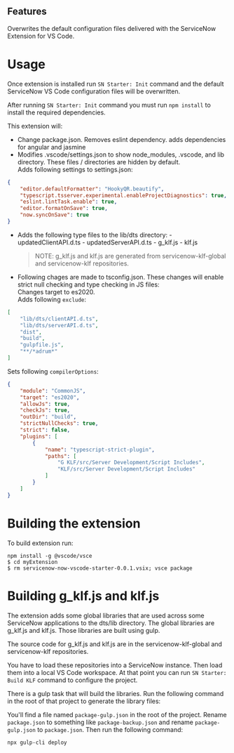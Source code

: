 ## Features

Overwrites the default configuration files delivered with the ServiceNow Extension for VS Code.

# Usage

Once extension is installed run `SN Starter: Init` command and the default ServiceNow VS Code configuration files will be overwritten.

After running `SN Starter: Init` command you must run `npm install` to install the required dependencies.

This extension will:

-   Change package.json. Removes eslint dependency. adds dependencies for angular and jasmine
-   Modifies .vscode/settings.json to show node_modules, .vscode, and lib directory. These files / directories are hidden by default.\
    Adds following settings to settings.json:

```json
{
    "editor.defaultFormatter": "HookyQR.beautify",
    "typescript.tsserver.experimental.enableProjectDiagnostics": true,
    "eslint.lintTask.enable": true,
    "editor.formatOnSave": true,
    "now.syncOnSave": true
}
```

-   Adds the following type files to the lib/dts directory: - updatedClientAPI.d.ts - updatedServerAPI.d.ts - g_klf.js - klf.js
    > NOTE: g_klf.js and klf.js are generated from servicenow-klf-global and servicenow-klf repositories.
-   Following chages are made to tsconfig.json. These changes will enable strict null checking and type checking in JS files:\
    Changes target to es2020.\
    Adds following `exclude`:

```json
[
    "lib/dts/clientAPI.d.ts",
    "lib/dts/serverAPI.d.ts",
    "dist",
    "build",
    "gulpfile.js",
    "**/*adrum*"
]
```

Sets following `compilerOptions`:

```json
{
    "module": "CommonJS",
    "target": "es2020",
    "allowJs": true,
    "checkJs": true,
    "outDir": "build",
    "strictNullChecks": true,
    "strict": false,
    "plugins": [
        {
            "name": "typescript-strict-plugin",
            "paths": [
                "G KLF/src/Server Development/Script Includes",
                "KLF/src/Server Development/Script Includes"
            ]
        }
    ]
}
```

# Building the extension

To build extension run:

```
npm install -g @vscode/vsce
$ cd myExtension
$ rm servicenow-now-vscode-starter-0.0.1.vsix; vsce package
```

# Building g_klf.js and klf.js

The extension adds some global libraries that are used across some ServiceNow applications to the dts/lib directory. The global libraries are g_klf.js and klf.js. Those libraries are built using gulp.

The source code for g_klf.js and klf.js are in the servicenow-klf-global and servicenow-klf repositories.

You have to load these repositories into a ServiceNow instance. Then load them into a local VS Code workspace. At that point you can run `SN Starter: Build KLF` command to configure the project.

There is a gulp task that will build the libraries. Run the following command in the root of that project to generate the library files:

You'll find a file named `package-gulp.json` in the root of the project. Rename `package.json` to something like `package-backup.json` and rename `package-gulp.json` to `package.json`. Then run the following command:

```bash
npx gulp-cli deploy
```
